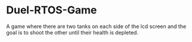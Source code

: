 # Duel-RTOS-Game
A game where there are two tanks on each side of the lcd screen and the goal is to shoot the other until their health is depleted.
